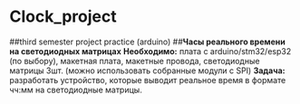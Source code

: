 # Clock_project
##third semester project practice (arduino) 
##**Часы реального времени на светодиодных матрицах**
**Необходимо:** плата с arduino/stm32/esp32 (по выбору), макетная плата, макетные провода, светодиодные матрицы 3шт. (можно использовать собранные модули с SPI)
**Задача:** разработать устройство, которые выводит реальное время в формате чч:мм на светодиодные матрицы.

